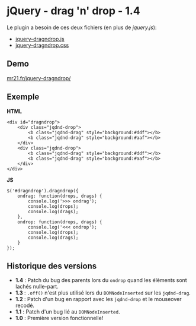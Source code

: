 jQuery - drag 'n' drop - 1.4
============================

Le plugin a besoin de ces deux fichiers (en plus de _jquery.js_):
* [jquery-dragndrop.js](https://github.com/Mr21/jquery-dragndrop/blob/master/js/jquery-dragndrop.js)
* [jquery-dragndrop.css](https://github.com/Mr21/jquery-dragndrop/blob/master/css/jquery-dragndrop.css)

Demo
----

[mr21.fr/jquery-dragndrop/](http://mr21.fr/jquery-dragndrop/)

Exemple
-------

__HTML__

    <div id="dragndrop">
        <div class="jqdnd-drop">
            <b class="jqdnd-drag" style="background:#ddf"></b>
            <b class="jqdnd-drag" style="background:#aaf"></b>
        </div>
        <div class="jqdnd-drop">
            <b class="jqdnd-drag" style="background:#ddf"></b>
            <b class="jqdnd-drag" style="background:#aaf"></b>
        </div>
    </div>
    
__JS__

    $('#dragndrop').dragndrop({
        ondrag: function(drops, drags) {
            console.log('>>> ondrag');
            console.log(drops);
            console.log(drags);
        },
        ondrop: function(drops, drags) {
            console.log('<<< ondrop');
            console.log(drops);
            console.log(drags);
        }
    });

Historique des versions
-----------------------

* __1.4__ : Patch du bug des parents lors du `ondrop` quand les élèments sont lachés nulle-part.
* __1.3__ : `.off()` n'est plus utilisé lors du `DOMNodeInserted` sur les `jqdnd-drag`.
* __1.2__ : Patch d'un bug en rapport avec les `jqdnd-drop` et le mouseover recodé.
* __1.1__ : Patch d'un bug lié au `DOMNodeInserted`.
* __1.0__ : Première version fonctionnelle!
